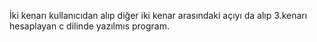İki kenarı kullanıcıdan alıp diğer iki kenar arasındaki açıyı da alıp 3.kenarı hesaplayan c dilinde yazılmıs program.
